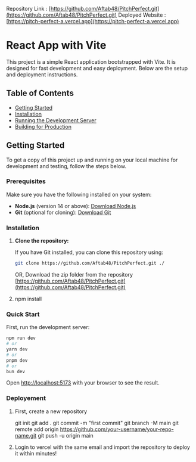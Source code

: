 Repository Link : [https://github.com/Aftab48/PitchPerfect.git](https://github.com/Aftab48/PitchPerfect.git)
Deployed Website : [https://pitch-perfect-a.vercel.app](https://pitch-perfect-a.vercel.app)

# React App with Vite

This project is a simple React application bootstrapped with Vite. It is designed for fast development and easy deployment. Below are the setup and deployment instructions.

## Table of Contents

- [Getting Started](#getting-started)
- [Installation](#installation)
- [Running the Development Server](#running-the-development-server)
- [Building for Production](#building-for-production)

## Getting Started

To get a copy of this project up and running on your local machine for development and testing, follow the steps below.

### Prerequisites

Make sure you have the following installed on your system:

- **Node.js** (version 14 or above): [Download Node.js](https://nodejs.org/)
- **Git** (optional for cloning): [Download Git](https://git-scm.com/)

### Installation

1. **Clone the repository:**

   If you have Git installed, you can clone this repository using:

   ```bash
   git clone https://github.com/Aftab48/PitchPerfect.git ./

   ```

   OR, Download the zip folder from the repository [https://github.com/Aftab48/PitchPerfect.git](https://github.com/Aftab48/PitchPerfect.git)

2. npm install

### Quick Start

First, run the development server:

```bash
npm run dev
# or
yarn dev
# or
pnpm dev
# or
bun dev
```

Open [http://localhost:5173](http://localhost:5173) with your browser to see the result.

### Deployement

1. First, create a new repository

   git init
   git add .
   git commit -m "first commit"
   git branch -M main
   git remote add origin https://github.com/your-username/your-repo-name.git
   git push -u origin main

2. Login to vercel with the same email and import the repository to deploy it within minutes!
